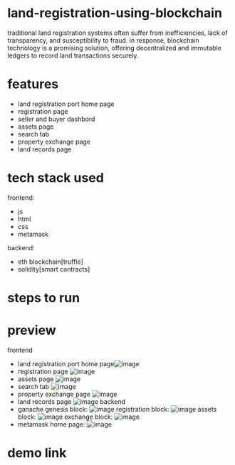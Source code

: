 # land-registration-using-blockchain
traditional land registration systems often suffer from inefficiencies, lack of transparency, and susceptibility to fraud. in response, blockchain technology is a promising solution, offering decentralized and immutable ledgers to record land transactions securely.
# features
* land registration port home page 
* registration page
* seller and buyer dashbord
* assets page
* search tab
* property exchange page
* land records page
# tech stack used
frontend:
* js
* html
* css
* metamask

backend:
* eth blockchain[truffle]
* solidity[smart contracts]
# steps to run

# preview
frontend
* land registration port home page![image](https://github.com/user-attachments/assets/c286e64e-9cce-4822-8866-64db05c1a552)
* registration page ![image](https://github.com/user-attachments/assets/0e7ab102-2741-426e-9226-d27eef41ff37)
* assets page ![image](https://github.com/user-attachments/assets/38d83cf2-c875-495c-8109-fb1efae3d747)
* search tab ![image](https://github.com/user-attachments/assets/bf8d7cc2-9e7d-48a1-a5bf-dd88174544af)
* property exchange page ![image](https://github.com/user-attachments/assets/ad9c35d9-8d44-4baa-9e68-fc155efe8663)
* land records page ![image](https://github.com/user-attachments/assets/6af32455-f87e-4113-9a52-6b09ef390c4a)
backend
* ganache
  genesis block: ![image](https://github.com/user-attachments/assets/47d551f3-8bbb-413b-8b81-cb2897a9a70d)
  registration block: ![image](https://github.com/user-attachments/assets/dadcc9df-d2f8-4e41-868e-97a982823e55)
  assets block: ![image](https://github.com/user-attachments/assets/e8ed01c1-0233-489b-b105-2f040fa7eead)
  exchange block: ![image](https://github.com/user-attachments/assets/ab696542-a626-407c-962d-44bdfaa2b37c)
* metamask home page:
  ![image](https://github.com/user-attachments/assets/7dbf5172-4636-418a-b4d6-4a629d402e0a)
# demo link
